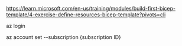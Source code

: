 https://learn.microsoft.com/en-us/training/modules/build-first-bicep-template/4-exercise-define-resources-bicep-template?pivots=cli

az login

az account set --subscription {subscription ID}

